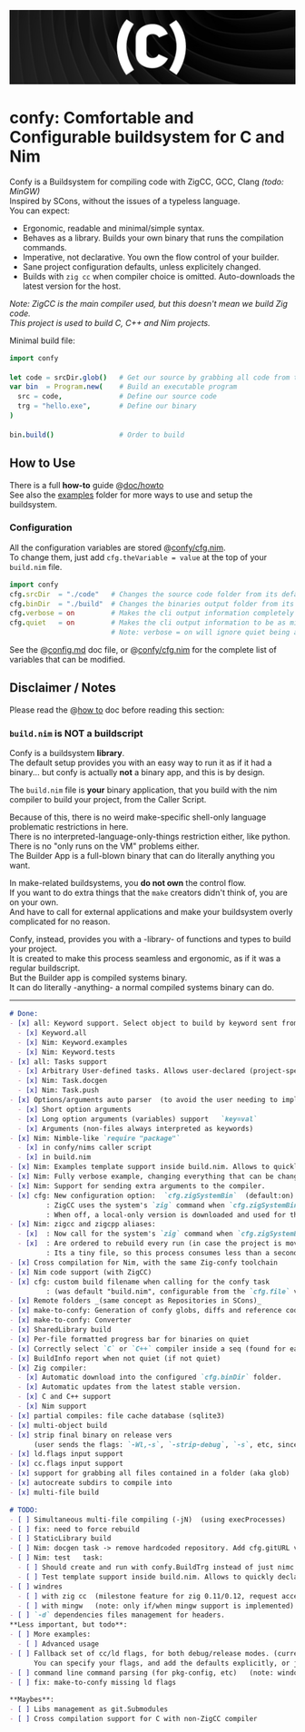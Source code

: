 ![Confy](./res/banner.png)
# confy: Comfortable and Configurable buildsystem for C and Nim
Confy is a Buildsystem for compiling code with ZigCC, GCC, Clang  _(todo: MinGW)_  
Inspired by SCons, without the issues of a typeless language.  
You can expect: 
- Ergonomic, readable and minimal/simple syntax.  
- Behaves as a library. Builds your own binary that runs the compilation commands.  
- Imperative, not declarative. You own the flow control of your builder.  
- Sane project configuration defaults, unless explicitely changed.   
- Builds with `zig cc` when compiler choice is omitted. Auto-downloads the latest version for the host.  

_Note: ZigCC is the main compiler used, but this doesn't mean we build Zig code._  
_This project is used to build C, C++ and Nim projects._  

Minimal build file:
```nim
import confy

let code = srcDir.glob()   # Get our source by grabbing all code from the `srcDir` folder
var bin  = Program.new(    # Build an executable program
  src = code,              # Define our source code
  trg = "hello.exe",       # Define our binary
)

bin.build()                # Order to build
```

## How to Use
There is a full **how-to** guide @[doc/howto](./doc/howto.md)  
See also the [examples](./examples) folder for more ways to use and setup the buildsystem.  

### Configuration
All the configuration variables are stored @[confy/cfg.nim](./src/confy/cfg.nim).  
To change them, just add `cfg.theVariable = value` at the top of your `build.nim` file.  
```nim
import confy
cfg.srcDir  = "./code"   # Changes the source code folder from its default `rootDir/"src"`.  
cfg.binDir  = "./build"  # Changes the binaries output folder from its default `rootDir/"bin"`.  
cfg.verbose = on         # Makes the cli output information completely verbose. (for debugging)
cfg.quiet   = on         # Makes the cli output information to be as minimal as possible.  (for cleaner cli output)  (default: on)  
                         # Note: verbose = on will ignore quiet being active.  (default: off)  
```
See the @[config.md](./doc/config.md) doc file, or @[confy/cfg.nim](./src/confy/cfg.nim) for the complete list of variables that can be modified.


## Disclaimer / Notes
Please read the @[how to](./doc/howto.md) doc before reading this section:

### `build.nim` is NOT a buildscript
Confy is a buildsystem **library**.  
The default setup provides you with an easy way to run it as if it had a binary...
but confy is actually **not** a binary app, and this is by design.  

The `build.nim` file is **your** binary application, that you build with the nim compiler to build your project, from the Caller Script.  

Because of this, there is no weird make-specific shell-only language problematic restrictions in here.  
There is no interpreted-language-only-things restriction either, like python.  
There is no "only runs on the VM" problems either.  
The Builder App is a full-blown binary that can do literally anything you want.  

In make-related buildsystems, you **do not own** the control flow.  
If you want to do extra things that the `make` creators didn't think of, you are on your own.  
And have to call for external applications and make your buildsystem overly complicated for no reason.  

Confy, instead, provides you with a -library- of functions and types to build your project.  
It is created to make this process seamless and ergonomic, as if it was a regular buildscript.  
But the Builder app is compiled systems binary.  
It can do literally -anything- a normal compiled systems binary can do.  

---
```md
# Done:
- [x] all: Keyword support. Select object to build by keyword sent from CLI
  - [x] Keyword.all
  - [x] Nim: Keyword.examples
  - [x] Nim: Keyword.tests
- [x] all: Tasks support
  - [x] Arbitrary User-defined tasks. Allows user-declared (project-specific) tasks like `clean`, etc  
  - [x] Nim: Task.docgen
  - [x] Nim: Task.push
- [x] Options/arguments auto parser  (to avoid the user needing to implement parsing the info themselves)
  - [x] Short option arguments
  - [x] Long option arguments (variables) support   `key=val`
  - [x] Arguments (non-files always interpreted as keywords)
- [x] Nim: Nimble-like `require "package"`
  - [x] in confy/nims caller script
  - [x] in build.nim
- [x] Nim: Examples template support inside build.nim. Allows to quickly declare an example with ergonomic syntax.
- [x] Nim: Fully verbose example, changing everything that can be changed.
- [x] Nim: Support for sending extra arguments to the compiler.
- [x] cfg: New configuration option:  `cfg.zigSystemBin`  (default:on)
         : ZigCC uses the system's `zig` command when `cfg.zigSystemBin = on`.
         : When off, a local-only version is downloaded and used for the project like before.
- [x] Nim: zigcc and zigcpp aliases:
  - [x]  : Now call for the system's `zig` command when `cfg.zigSystemBin = on`
  - [x]  : Are ordered to rebuild every run (in case the project is moved or the config options change).
         : Its a tiny file, so this process consumes less than a second in total.
- [x] Cross compilation for Nim, with the same Zig-confy toolchain
- [x] Nim code support (with ZigCC)
- [x] cfg: custom build filename when calling for the confy task 
         : (was default "build.nim", configurable from the `cfg.file` variable, but can be any name when calling the confy task)
- [x] Remote folders _(same concept as Repositories in SCons)_
- [x] make-to-confy: Generation of confy globs, diffs and reference code lists for each target
- [x] make-to-confy: Converter
- [x] SharedLibrary build
- [x] Per-file formatted progress bar for binaries on quiet
- [x] Correctly select `C` or `C++` compiler inside a seq (found for each file, instead of globally for the whole list)
- [x] BuildInfo report when not quiet (if not quiet)
- [x] Zig compiler:
  - [x] Automatic download into the configured `cfg.binDir` folder.
  - [x] Automatic updates from the latest stable version.
  - [x] C and C++ support
  - [x] Nim support
- [x] partial compiles: file cache database (sqlite3)
- [x] multi-object build
- [x] strip final binary on release vers
      (user sends the flags: `-Wl,-s`, `-strip-debug`, `-s`, etc, since its compiler-dependent)
- [x] ld.flags input support
- [x] cc.flags input support
- [x] support for grabbing all files contained in a folder (aka glob)
- [x] autocreate subdirs to compile into
- [x] multi-file build
```

```md
# TODO:
- [ ] Simultaneous multi-file compiling (-jN)  (using execProcesses)
- [ ] fix: need to force rebuild
- [ ] StaticLibrary build
- [ ] Nim: docgen task -> remove hardcoded repository. Add cfg.gitURL variable
- [ ] Nim: test   task:
  - [ ] Should create and run with confy.BuildTrg instead of just nimc
  - [ ] Test template support inside build.nim. Allows to quickly declare a test with ergonomic syntax.
- [ ] windres 
  - [ ] with zig cc  (milestone feature for zig 0.11/0.12, request accepted on 2022.apr.09. https://github.com/ziglang/zig/issues/9564)
  - [ ] with mingw   (note: only if/when mingw support is implemented)
- [ ] `-d` dependencies files management for headers.
**Less important, but todo**:
- [ ] More examples:
  - [ ] Advanced usage
- [ ] Fallback set of cc/ld flags, for both debug/release modes. (currently only supports one set without optimizations)
      You can specify your flags, and add the defaults explicitly, or just don't specify and use the fallback when omitted.  
- [ ] command line command parsing (for pkg-config, etc)   (note: windows with pkg-config-lite maybe?)
- [ ] fix: make-to-confy missing ld flags
```

```md
**Maybes**:
- [ ] Libs management as git.Submodules
- [ ] Cross compilation support for C with non-ZigCC compiler
```
